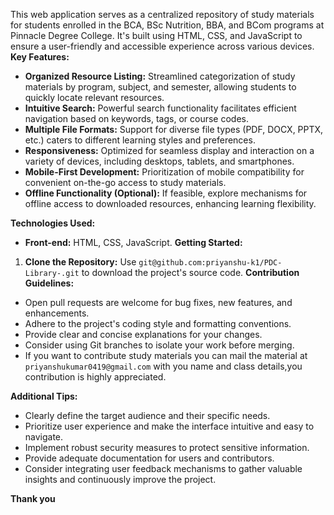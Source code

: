 
This web application serves as a centralized repository of study materials for students enrolled in the BCA, BSc Nutrition, BBA, and BCom programs at Pinnacle Degree College. It's built using HTML, CSS, and JavaScript to ensure a user-friendly and accessible experience across various devices.
**Key Features:**

- **Organized Resource Listing:** Streamlined categorization of study materials by program, subject, and semester, allowing students to quickly locate relevant resources.
- **Intuitive Search:** Powerful search functionality facilitates efficient navigation based on keywords, tags, or course codes.
- **Multiple File Formats:** Support for diverse file types (PDF, DOCX, PPTX, etc.) caters to different learning styles and preferences.
- **Responsiveness:** Optimized for seamless display and interaction on a variety of devices, including desktops, tablets, and smartphones.
- **Mobile-First Development:** Prioritization of mobile compatibility for convenient on-the-go access to study materials.
- **Offline Functionality (Optional):** If feasible, explore mechanisms for offline access to downloaded resources, enhancing learning flexibility.

**Technologies Used:**

- **Front-end:** HTML, CSS, JavaScript.
**Getting Started:**

1. **Clone the Repository:** Use `git@github.com:priyanshu-k1/PDC-Library-.git` to download the project's source code.
**Contribution Guidelines:**
- Open pull requests are welcome for bug fixes, new features, and enhancements.
- Adhere to the project's coding style and formatting conventions.
- Provide clear and concise explanations for your changes.
- Consider using Git branches to isolate your work before merging.
- If you want to contribute study materials you can mail the material at `priyanshukumar0419@gmail.com` with you name and class details,you contribution is highly appreciated.

**Additional Tips:**

- Clearly define the target audience and their specific needs.
- Prioritize user experience and make the interface intuitive and easy to navigate.
- Implement robust security measures to protect sensitive information.
- Provide adequate documentation for users and contributors.
- Consider integrating user feedback mechanisms to gather valuable insights and continuously improve the project.


**Thank you**
